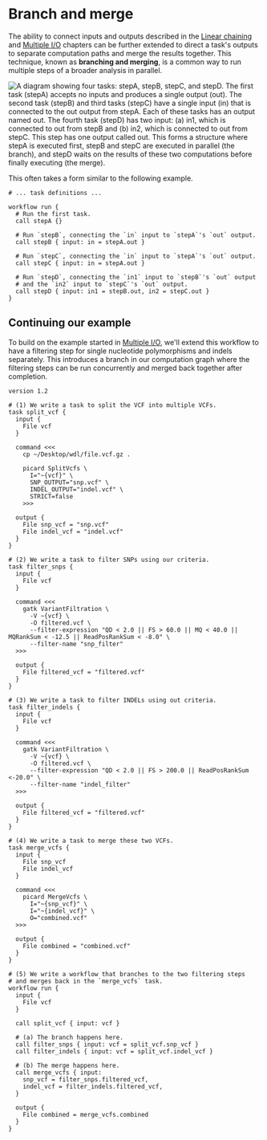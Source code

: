 # Branch and merge

The ability to connect inputs and outputs described in the [Linear
chaining](../linear-chaining/index.md) and [Multiple
I/O](../multiple-io/index.md) chapters can be further extended to direct a
task's outputs to separate computation paths and merge the results together.
This technique, known as **branching and merging**, is a common way to run
multiple steps of a broader analysis in parallel.

![A diagram showing four tasks: `stepA`, `stepB`, `stepC`, and `stepD`. The first task
(`stepA`) accepts no inputs and produces a single output (`out`). The second task
(`stepB`) and third tasks (`stepC`) have a single input (`in`) that is connected to the
`out` output from `stepA`. Each of these tasks has an output named `out`. The fourth
task (`stepD`) has two input: (a) `in1`, which is connected to `out` from `stepB` and
(b) `in2`, which is connected to `out` from `stepC`. This step has one output called
`out`. This forms a structure where `stepA` is executed first, `stepB` and `stepC` are
executed in parallel (the branch), and `stepD` waits on the results of these two
computations before finally executing (the merge).](header.png)

This often takes a form similar to the following example.

```wdl
# ... task definitions ...

workflow run {
  # Run the first task.
  call stepA {}

  # Run `stepB`, connecting the `in` input to `stepA`'s `out` output.
  call stepB { input: in = stepA.out }

  # Run `stepC`, connecting the `in` input to `stepA`'s `out` output.
  call stepC { input: in = stepA.out }

  # Run `stepD`, connecting the `in1` input to `stepB`'s `out` output
  # and the `in2` input to `stepC`'s `out` output.
  call stepD { input: in1 = stepB.out, in2 = stepC.out }
}
```

## Continuing our example

To build on the example started in [Multiple I/O](../multiple-io/index.md#an-example),
we'll extend this workflow to have a filtering step for single nucleotide polymorphisms
and indels separately. This introduces a branch in our computation graph where the
filtering steps can be run concurrently and merged back together after completion.

```wdl
version 1.2

# (1) We write a task to split the VCF into multiple VCFs.
task split_vcf {
  input {
    File vcf
  }

  command <<<
    cp ~/Desktop/wdl/file.vcf.gz .

    picard SplitVcfs \
      I="~{vcf}" \
      SNP_OUTPUT="snp.vcf" \
      INDEL_OUTPUT="indel.vcf" \
      STRICT=false
    >>>

  output {
    File snp_vcf = "snp.vcf"
    File indel_vcf = "indel.vcf"
  }
}

# (2) We write a task to filter SNPs using our criteria.
task filter_snps {
  input {
    File vcf
  }

  command <<<
    gatk VariantFiltration \
      -V ~{vcf} \
      -O filtered.vcf \
      --filter-expression "QD < 2.0 || FS > 60.0 || MQ < 40.0 || MQRankSum < -12.5 || ReadPosRankSum < -8.0" \
      --filter-name "snp_filter"
  >>>

  output {
    File filtered_vcf = "filtered.vcf"
  }
}

# (3) We write a task to filter INDELs using out criteria.
task filter_indels {
  input {
    File vcf
  }

  command <<<
    gatk VariantFiltration \
      -V ~{vcf} \
      -O filtered.vcf \
      --filter-expression "QD < 2.0 || FS > 200.0 || ReadPosRankSum <-20.0" \
      --filter-name "indel_filter"
  >>>

  output {
    File filtered_vcf = "filtered.vcf"
  }
}

# (4) We write a task to merge these two VCFs.
task merge_vcfs {
  input {
    File snp_vcf
    File indel_vcf
  }

  command <<<
    picard MergeVcfs \
      I="~{snp_vcf}" \
      I="~{indel_vcf}" \
      O="combined.vcf"
  >>>

  output {
    File combined = "combined.vcf"
  }
}

# (5) We write a workflow that branches to the two filtering steps
# and merges back in the `merge_vcfs` task.
workflow run {
  input {
    File vcf
  }

  call split_vcf { input: vcf }

  # (a) The branch happens here.
  call filter_snps { input: vcf = split_vcf.snp_vcf }
  call filter_indels { input: vcf = split_vcf.indel_vcf }

  # (b) The merge happens here.
  call merge_vcfs { input:
    snp_vcf = filter_snps.filtered_vcf,
    indel_vcf = filter_indels.filtered_vcf,
  }

  output {
    File combined = merge_vcfs.combined
  }
}
```
